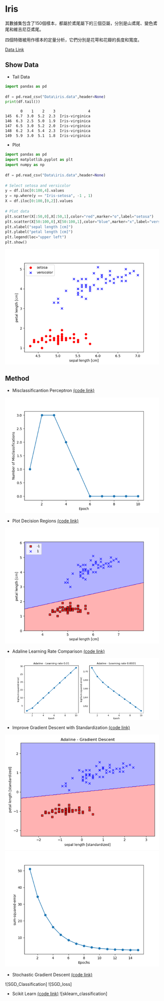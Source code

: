 # Iris
其數據集包含了150個樣本，都屬於鳶尾屬下的三個亞屬，分別是山鳶尾、變色鳶尾和維吉尼亞鳶尾。

四個特徵被用作樣本的定量分析，它們分別是花萼和花瓣的長度和寬度。

[Data Link](Data/iris.data)
## Show Data
* Tail Data
```python
import pandas as pd

df = pd.read_csv("Data\iris.data",header=None)
print(df.tail())
```
```shell
       0    1    2    3               4
145  6.7  3.0  5.2  2.3  Iris-virginica
146  6.3  2.5  5.0  1.9  Iris-virginica
147  6.5  3.0  5.2  2.0  Iris-virginica
148  6.2  3.4  5.4  2.3  Iris-virginica
149  5.9  3.0  5.1  1.8  Iris-virginica
```

* Plot
```python
import pandas as pd
import matplotlib.pyplot as plt
import numpy as np

df = pd.read_csv("Data\iris.data",header=None)

# Select setosa and versicolor
y = df.iloc[0:100,4].values
y = np.where(y == "Iris-setosa", -1 , 1)
X = df.iloc[0:100,[0,2]].values

# Plot data
plt.scatter(X[:50,0],X[:50,1],color="red",marker="o",label="setosa")
plt.scatter(X[50:100,0],X[50:100,1],color="blue",marker="x",label="versicolor")
plt.xlabel("sepal length [cm]")
plt.ylabel("petal length [cm]")
plt.legend(loc="upper left")
plt.show()
```
![ShowPlot](https://github.com/Offliners/Machine-Learning/blob/master/ML/Perceptron/Iris/showplot.png)

## Method
* Misclassificantion Perceptron [(code link)](iris_perceptron.py)

![Misclassification](https://github.com/Offliners/Machine-Learning/blob/master/ML/Perceptron/Iris/misclassification.png)

* Plot Decision Regions [(code link)](iris_plot_decision_regions.py)

![decision_regions](https://github.com/Offliners/Machine-Learning/blob/master/ML/Perceptron/Iris/classifier.png)

* Adaline Learning Rate Comparison [(code link)](iris_adaline_comparison.py)

![Comparison](https://github.com/Offliners/Machine-Learning/blob/master/ML/Perceptron/Iris/Comparison.png)

* Improve Gradient Descent with Standardization [(code link)](iris_GD_standardization.py)

![standard_classification](https://github.com/Offliners/Machine-Learning/blob/master/ML/Perceptron/Iris/standard_classification.png)
![standard_loss](https://github.com/Offliners/Machine-Learning/blob/master/ML/Perceptron/Iris/standard_loss.png)

* Stochastic Gradient Descent [(code link)](iris_SGD.py)

![SGD_Classification]
![SGD_loss]

* Scikit Learn [(code link)](iris_sklearn.py)
![sklearn_classification]
